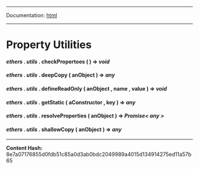 -----

Documentation: [html](https://docs-beta.ethers.io/)

-----

Property Utilities
==================



#### *ethers* . *utils* . **checkPropertoes** (  )  **=>** *void*






#### *ethers* . *utils* . **deepCopy** ( anObject )  **=>** *any*






#### *ethers* . *utils* . **defineReadOnly** ( anObject , name , value )  **=>** *void*






#### *ethers* . *utils* . **getStatic** ( aConstructor , key )  **=>** *any*






#### *ethers* . *utils* . **resolveProperties** ( anObject )  **=>** *Promise< any >*






#### *ethers* . *utils* . **shallowCopy** ( anObject )  **=>** *any*







-----
**Content Hash:** 8e7a07176855d0fdb51c85a0d3ab0bdc2049989a4015d134914275ed11a57b65